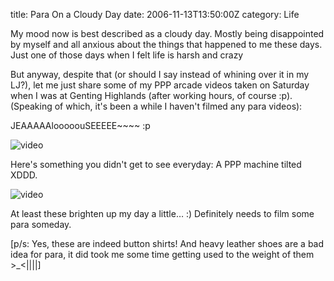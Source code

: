 title: Para On a Cloudy Day
date: 2006-11-13T13:50:00Z
category: Life

My mood now is best described as a cloudy day. Mostly being disappointed by myself and all anxious about the things that happened to me these days. Just one of those days when I felt life is harsh and crazy

But anyway, despite that (or should I say instead of whining over it in my LJ?), let me just share some of my PPP arcade videos taken on Saturday when I was at Genting Highlands (after working hours, of course :p). (Speaking of which, it's been a while I haven't filmed any para videos):

JEAAAAAlooooouSEEEEE~~~~ :p

![video](http://www.youtube.com/watch?v=CEyr70Wyy88)

Here's something you didn't get to see everyday: A PPP machine tilted XDDD.

![video](http://www.youtube.com/watch?v=bx9v8h8QC6w)

At least these brighten up my day a little… :) Definitely needs to film some para someday.

[p/s: Yes, these are indeed button shirts! And heavy leather shoes are a bad idea for para, it did took me some time getting used to the weight of them >\_<||||]
